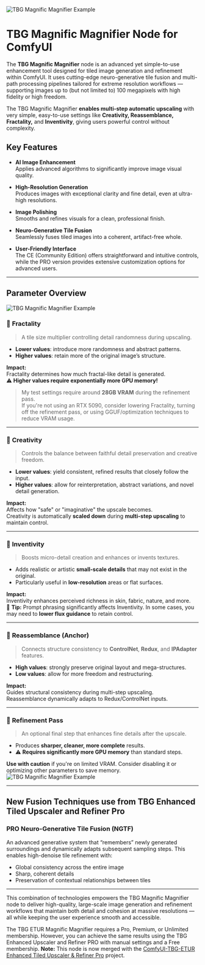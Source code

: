 ![TBG Magnific Magnifier Example](TBG_magnific_upscalser_still_2.2.1.jpg)  
# TBG Magnific Magnifier Node for ComfyUI

The **TBG Magnific Magnifier** node is an advanced yet simple-to-use enhancement tool designed for tiled image generation and refinement within ComfyUI. It uses cutting-edge neuro-generative tile fusion and multi-path processing pipelines tailored for extreme resolution workflows — supporting images up to (but not limited to) 100 megapixels with high fidelity or high freedom.

The TBG Magnific Magnifier **enables multi-step automatic upscaling** with very simple, easy-to-use settings like **Creativity, Reassemblance, Fractality,** and **Inventivity**, giving users powerful control without complexity.

## Key Features

- **AI Image Enhancement**  
  Applies advanced algorithms to significantly improve image visual quality.

- **High-Resolution Generation**  
  Produces images with exceptional clarity and fine detail, even at ultra-high resolutions.

- **Image Polishing**  
  Smooths and refines visuals for a clean, professional finish.

- **Neuro-Generative Tile Fusion**  
  Seamlessly fuses tiled images into a coherent, artifact-free whole.

- **User-Friendly Interface**  
  The CE (Community Edition) offers straightforward and intuitive controls, while the PRO version provides extensive customization options for advanced users.

---

## Parameter Overview
![TBG Magnific Magnifier Example](Node.png)  

### 🔹 **Fractality**

> A tile size multiplier controlling detail randomness during upscaling.

- **Lower values**: introduce more randomness and abstract patterns.  
- **Higher values**: retain more of the original image’s structure.  

**Impact:**  
Fractality determines how much fractal-like detail is generated.  
⚠️ **Higher values require exponentially more GPU memory!**

> My test settings require around **28GB VRAM** during the refinement pass.  
If you're not using an RTX 5090, consider lowering Fractality, turning off the refinement pass, or using GGUF/optimization techniques to reduce VRAM usage.

---

### 🔹 **Creativity**

> Controls the balance between faithful detail preservation and creative freedom.

- **Lower values**: yield consistent, refined results that closely follow the input.  
- **Higher values**: allow for reinterpretation, abstract variations, and novel detail generation.

**Impact:**  
Affects how "safe" or "imaginative" the upscale becomes.  
Creativity is automatically **scaled down** during **multi-step upscaling** to maintain control.

---

### 🔹 **Inventivity**

> Boosts micro-detail creation and enhances or invents textures.

- Adds realistic or artistic **small-scale details** that may not exist in the original.  
- Particularly useful in **low-resolution** areas or flat surfaces.

**Impact:**  
Inventivity enhances perceived richness in skin, fabric, nature, and more.  
🧠 **Tip:** Prompt phrasing significantly affects Inventivity. In some cases, you may need to **lower flux guidance** to retain control.

---

### 🔹 **Reassemblance (Anchor)**

> Connects structure consistency to **ControlNet**, **Redux**, and **IPAdapter** features.

- **High values**: strongly preserve original layout and mega-structures.  
- **Low values**: allow for more freedom and restructuring.

**Impact:**  
Guides structural consistency during multi-step upscaling.  
Reassemblance dynamically adapts to Redux/ControlNet inputs.

---

### 🔹 **Refinement Pass**

> An optional final step that enhances fine details after the upscale.

- Produces **sharper, cleaner, more complete** results.  
- ⚠️ **Requires significantly more GPU memory** than standard steps.

**Use with caution** if you're on limited VRAM. Consider disabling it or optimizing other parameters to save memory.
![TBG Magnific Magnifier Example](wrappernode.png)  

---

## New Fusion Techniques use from TBG Enhanced Tiled Upscaler and Refiner Pro
### PRO Neuro-Generative Tile Fusion (NGTF)  
An advanced generative system that “remembers” newly generated surroundings and dynamically adapts subsequent sampling steps. This enables high-denoise tile refinement with:  
- Global consistency across the entire image  
- Sharp, coherent details  
- Preservation of contextual relationships between tiles

---

This combination of technologies empowers the TBG Magnific Magnifier node to deliver high-quality, large-scale image generation and refinement workflows that maintain both detail and cohesion at massive resolutions — all while keeping the user experience smooth and accessible.

The TBG ETUR Magnific Magnifier requires a Pro, Premium, or Unlimited membership. However, you can achieve the same results using the TBG Enhanced Upscaler and Refiner PRO with manual settings and a Free membership.
**Note:** This node is now merged with the [ComfyUI-TBG-ETUR Enhanced Tiled Upscaler & Refiner Pro](https://github.com/Ltamann/ComfyUI-TBG-ETUR) project.
